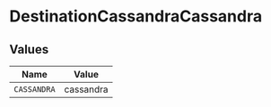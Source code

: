 # DestinationCassandraCassandra


## Values

| Name        | Value       |
| ----------- | ----------- |
| `CASSANDRA` | cassandra   |